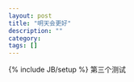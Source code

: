 ```yaml
---
layout: post
title: "明天会更好"
description: ""
category: 
tags: []
---
```

{% include JB/setup %}
第三个测试